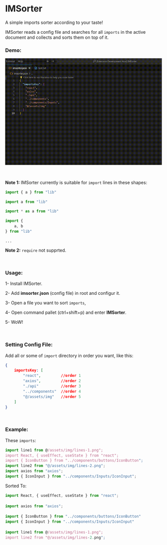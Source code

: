 
# IMSorter
A simple imports sorter according to your taste!

IMSorter reads a config file and searches for all ```imports``` in the active document and collects and sorts them on top of it.

### **Demo:**
![alt text](src/assets/img/demo.gif)

<br/>

**Note 1:** IMSorter currently is suitable for ```import``` lines in these shapes: 

```javascript
import { a } from "lib"
```
```javascript
import a from "lib"
```
```javascript
import * as a from "lib"
```
```javascript
import {
    a, b
} from "lib"
```
```
...
```

**Note 2:** ```require``` not supprted.

<br/>

### **Usage**: 

1- Install IMSorter.

2- Add **imsorter.json** (config file) in root and configur it.

3- Open a file you want to sort ```imports```,

4- Open command pallet (ctrl+shift+p) and enter **IMSorter**.

5- WoW!

<br/>

### **Setting Config File:**

Add all or some of ```import``` directory in order you want, like this: 

```json
{
    importsKey: [
        "react",         //order 1
        "axios",         //order 2
        "./api"          //order 3
        "../components"  //order 4
        "@/assets/img"   //order 5
    ]
}
```
<br/>

### **Example:**

These ```imports```:
```js
import line1 from @/assets/img/lines-1.png";
import React, { useEffect, useState } from "react";
import { IconButton } from "../components/buttons/IconButton";
import line2 from "@/assets/img/lines-2.png";
import axios from "axios";
import { IconInput } from "../components/Inputs/IconInput";
```

Sorted To:
```js
import React, { useEffect, useState } from "react";

import axios from "axios";

import { IconButton } from "../components/buttons/IconButton"
import { IconInput } from "../components/Inputs/IconInput"

import line1 from @/assets/img/lines-1.png";
import line2 from "@/assets/img/lines-2.png";
```
